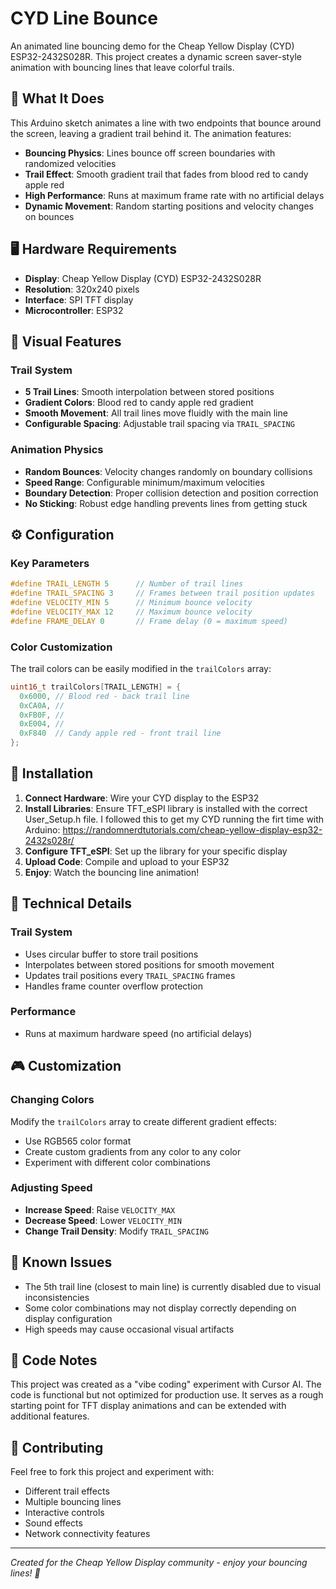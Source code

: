 # CYD Line Bounce

An animated line bouncing demo for the Cheap Yellow Display (CYD) ESP32-2432S028R. This project creates a dynamic screen saver-style animation with bouncing lines that leave colorful trails.

## 🎯 What It Does

This Arduino sketch animates a line with two endpoints that bounce around the screen, leaving a gradient trail behind it. The animation features:

- **Bouncing Physics**: Lines bounce off screen boundaries with randomized velocities
- **Trail Effect**: Smooth gradient trail that fades from blood red to candy apple red
- **High Performance**: Runs at maximum frame rate with no artificial delays
- **Dynamic Movement**: Random starting positions and velocity changes on bounces

## 🖥️ Hardware Requirements

- **Display**: Cheap Yellow Display (CYD) ESP32-2432S028R
- **Resolution**: 320x240 pixels
- **Interface**: SPI TFT display
- **Microcontroller**: ESP32

## 🎨 Visual Features

### Trail System
- **5 Trail Lines**: Smooth interpolation between stored positions
- **Gradient Colors**: Blood red to candy apple red gradient
- **Smooth Movement**: All trail lines move fluidly with the main line
- **Configurable Spacing**: Adjustable trail spacing via `TRAIL_SPACING`

### Animation Physics
- **Random Bounces**: Velocity changes randomly on boundary collisions
- **Speed Range**: Configurable minimum/maximum velocities
- **Boundary Detection**: Proper collision detection and position correction
- **No Sticking**: Robust edge handling prevents lines from getting stuck

## ⚙️ Configuration

### Key Parameters
```cpp
#define TRAIL_LENGTH 5      // Number of trail lines
#define TRAIL_SPACING 3     // Frames between trail position updates
#define VELOCITY_MIN 5      // Minimum bounce velocity
#define VELOCITY_MAX 12     // Maximum bounce velocity
#define FRAME_DELAY 0       // Frame delay (0 = maximum speed)
```

### Color Customization
The trail colors can be easily modified in the `trailColors` array:
```cpp
uint16_t trailColors[TRAIL_LENGTH] = {
  0x6000, // Blood red - back trail line
  0xCA0A, // 
  0xFB0F, // 
  0xE004, // 
  0xF840  // Candy apple red - front trail line
};
```

## 🚀 Installation

1. **Connect Hardware**: Wire your CYD display to the ESP32
2. **Install Libraries**: Ensure TFT_eSPI library is installed with the correct User_Setup.h file. I followed this to get my CYD running the firt time with Arduino: https://randomnerdtutorials.com/cheap-yellow-display-esp32-2432s028r/
3. **Configure TFT_eSPI**: Set up the library for your specific display
4. **Upload Code**: Compile and upload to your ESP32
5. **Enjoy**: Watch the bouncing line animation!

## 🔧 Technical Details

### Trail System
- Uses circular buffer to store trail positions
- Interpolates between stored positions for smooth movement
- Updates trail positions every `TRAIL_SPACING` frames
- Handles frame counter overflow protection

### Performance
- Runs at maximum hardware speed (no artificial delays)

## 🎮 Customization

### Changing Colors
Modify the `trailColors` array to create different gradient effects:
- Use RGB565 color format
- Create custom gradients from any color to any color
- Experiment with different color combinations

### Adjusting Speed
- **Increase Speed**: Raise `VELOCITY_MAX`
- **Decrease Speed**: Lower `VELOCITY_MIN`
- **Change Trail Density**: Modify `TRAIL_SPACING`

## 🐛 Known Issues

- The 5th trail line (closest to main line) is currently disabled due to visual inconsistencies
- Some color combinations may not display correctly depending on display configuration
- High speeds may cause occasional visual artifacts

## 📝 Code Notes

This project was created as a "vibe coding" experiment with Cursor AI. The code is functional but not optimized for production use. It serves as a rough starting point for TFT display animations and can be extended with additional features.

## 🤝 Contributing

Feel free to fork this project and experiment with:
- Different trail effects
- Multiple bouncing lines
- Interactive controls
- Sound effects
- Network connectivity features


---

*Created for the Cheap Yellow Display community - enjoy your bouncing lines! 🎯* 